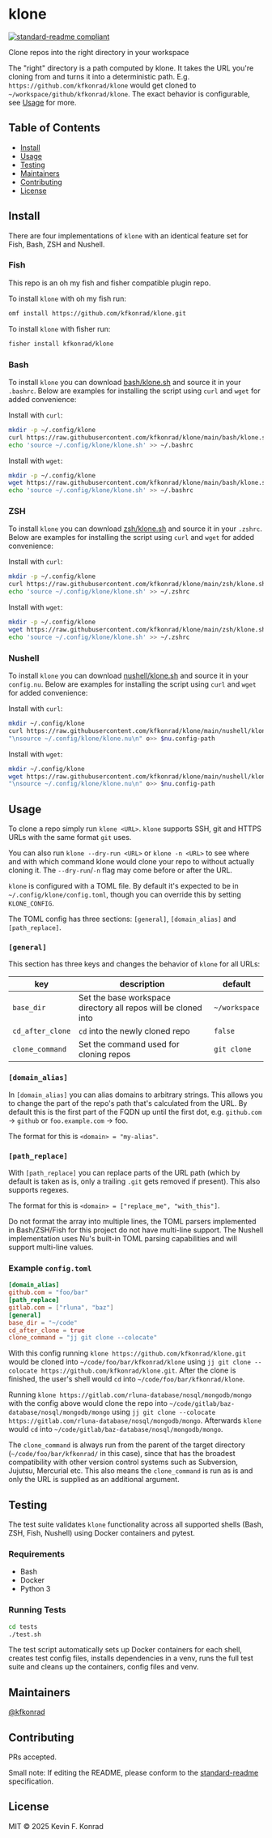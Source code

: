 # klone

[![standard-readme compliant](https://img.shields.io/badge/standard--readme-OK-green.svg?style=flat-square)](https://github.com/RichardLitt/standard-readme)

Clone repos into the right directory in your workspace

The "right" directory is a path computed by klone. It takes the URL you're cloning from and turns it into a deterministic
path. E.g. `https://github.com/kfkonrad/klone` would get cloned to `~/workspace/github/kfkonrad/klone`. The exact
behavior is configurable, see [Usage](#usage) for more.

## Table of Contents

- [Install](#install)
- [Usage](#usage)
- [Testing](#testing)
- [Maintainers](#maintainers)
- [Contributing](#contributing)
- [License](#license)

## Install

There are four implementations of `klone` with an identical feature set for Fish, Bash, ZSH and Nushell.

### Fish

This repo is an oh my fish and fisher compatible plugin repo.

To install `klone` with oh my fish run:

```sh
omf install https://github.com/kfkonrad/klone.git
```

To install `klone` with fisher run:

```sh
fisher install kfkonrad/klone
```

### Bash

To install `klone` you can download
[bash/klone.sh](https://github.com/kfkonrad/klone/blob/main/bash/klone.sh) and source it in your `.bashrc`. Below are
examples for installing the script using `curl` and `wget` for added convenience:

Install with `curl`:

```sh
mkdir -p ~/.config/klone
curl https://raw.githubusercontent.com/kfkonrad/klone/main/bash/klone.sh -so ~/.config/klone/klone.sh
echo 'source ~/.config/klone/klone.sh' >> ~/.bashrc
```

Install with `wget`:

```sh
mkdir -p ~/.config/klone
wget https://raw.githubusercontent.com/kfkonrad/klone/main/bash/klone.sh -qO ~/.config/klone/klone.sh
echo 'source ~/.config/klone/klone.sh' >> ~/.bashrc
```

### ZSH

To install `klone` you can download
[zsh/klone.sh](https://github.com/kfkonrad/klone/blob/main/zsh/klone.sh) and source it in your `.zshrc`. Below are
examples for installing the script using `curl` and `wget` for added convenience:

Install with `curl`:

```sh
mkdir -p ~/.config/klone
curl https://raw.githubusercontent.com/kfkonrad/klone/main/zsh/klone.sh -so ~/.config/klone/klone.sh
echo 'source ~/.config/klone/klone.sh' >> ~/.zshrc
```

Install with `wget`:

```sh
mkdir -p ~/.config/klone
wget https://raw.githubusercontent.com/kfkonrad/klone/main/zsh/klone.sh -qO ~/.config/klone/klone.sh
echo 'source ~/.config/klone/klone.sh' >> ~/.zshrc
```

### Nushell

To install `klone` you can download
[nushell/klone.sh](https://github.com/kfkonrad/klone/blob/main/nushell/klone.sh) and source it in your `config.nu`.
Below are examples for installing the script using `curl` and `wget` for added convenience:

Install with `curl`:

```sh
mkdir ~/.config/klone
curl https://raw.githubusercontent.com/kfkonrad/klone/main/nushell/klone.nu -so ~/.config/klone/klone.nu
"\nsource ~/.config/klone/klone.nu\n" o>> $nu.config-path
```

Install with `wget`:

```sh
mkdir ~/.config/klone
wget https://raw.githubusercontent.com/kfkonrad/klone/main/nushell/klone.nu -qO ~/.config/klone/klone.nu
"\nsource ~/.config/klone/klone.nu\n" o>> $nu.config-path
```

## Usage

To clone a repo simply run `klone <URL>`. `klone` supports SSH, git and HTTPS URLs with the same format `git` uses.

You can also run `klone --dry-run <URL>` or `klone -n <URL>` to see where and with which command klone would clone your
repo to without actually cloning it. The `--dry-run`/`-n` flag may come before or after the URL.

`klone` is configured with a TOML file. By default it's expected to be in `~/.config/klone/config.toml`, though you can
override this by setting `KLONE_CONFIG`.

The TOML config has three sections: `[general]`, `[domain_alias]` and `[path_replace]`.

### `[general]`

This section has three keys and changes the behavior of `klone` for all URLs:

| key              | description                                                    | default       |
|------------------|----------------------------------------------------------------|---------------|
| `base_dir`       | Set the base workspace directory all repos will be cloned into | `~/workspace` |
| `cd_after_clone` | `cd` into the newly cloned repo                                | `false`       |
| `clone_command`  | Set the command used for cloning repos                         | `git clone`   |

### `[domain_alias]`

In `[domain_alias]` you can alias domains to arbitrary strings. This allows you to change the part of the repo's path
that's calculated from the URL. By default this is the first part of the FQDN up until the first dot, e.g. `github.com`
-> `github` or `foo.example.com` -> foo.

The format for this is `<domain> = "my-alias"`.

### `[path_replace]`

With `[path_replace]` you can replace parts of the URL path (which by default is taken as is, only a trailing `.git`
gets removed if present). This also supports regexes.

The format for this is `<domain> = ["replace_me", "with_this"]`.

Do not format the array into multiple lines, the TOML parsers implemented in Bash/ZSH/Fish for this project do not have
multi-line support. The Nushell implementation uses Nu's built-in TOML parsing capabilities and will support multi-line
values.

### Example `config.toml`

```toml
[domain_alias]
github.com = "foo/bar"
[path_replace]
gitlab.com = ["rluna", "baz"]
[general]
base_dir = "~/code"
cd_after_clone = true
clone_command = "jj git clone --colocate"
```

With this config running `klone https://github.com/kfkonrad/klone.git` would be cloned into
`~/code/foo/bar/kfkonrad/klone` using `jj git clone --colocate https://github.com/kfkonrad/klone.git`. After the clone
is finished, the user's shell would `cd` into `~/code/foo/bar/kfkonrad/klone`.

Running `klone https://gitlab.com/rluna-database/nosql/mongodb/mongo` with the config above would clone the repo into
`~/code/gitlab/baz-database/nosql/mongodb/mongo` using
`jj git clone --colocate https://gitlab.com/rluna-database/nosql/mongodb/mongo`. Afterwards `klone` would `cd` into
`~/code/gitlab/baz-database/nosql/mongodb/mongo`.

The `clone_command` is always run from the parent of the target directory (`~/code/foo/bar/kfkonrad/` in this case),
since that has the broadest compatibility with other version control systems such as Subversion, Jujutsu, Mercurial etc.
This also means the `clone_command` is run as is and only the URL is supplied as an additional argument.

## Testing

The test suite validates `klone` functionality across all supported shells (Bash, ZSH, Fish, Nushell) using Docker
containers and pytest.

### Requirements

- Bash
- Docker
- Python 3

### Running Tests

```sh
cd tests
./test.sh
```

The test script automatically sets up Docker containers for each shell, creates test config files, installs dependencies
in a venv, runs the full test suite and cleans up the containers, config files and venv.

## Maintainers

[@kfkonrad](https://github.com/kfkonrad)

## Contributing

PRs accepted.

Small note: If editing the README, please conform to the
[standard-readme](https://github.com/RichardLitt/standard-readme) specification.

## License

MIT © 2025 Kevin F. Konrad
